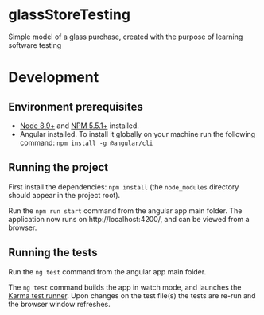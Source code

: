 # glassStoreTesting
Simple model of a glass purchase, created with the purpose of learning software testing

# Development
## Environment prerequisites
* [Node 8.9+](https://nodejs.org/en/download/) and [NPM 5.5.1+](https://docs.npmjs.com/downloading-and-installing-node-js-and-npm) installed.
* Angular installed. To install it globally on your machine run the following command: `npm install -g @angular/cli`

## Running the project
First install the dependencies: `npm install` (the `node_modules` directory should appear in the project root).

Run the `npm run start` command from the angular app main folder.
The application now runs on http://localhost:4200/, and can be viewed from a browser.

## Running the tests
Run the `ng test` command from the angular app main folder.

The `ng test` command builds the app in watch mode, and launches the [Karma test runner](https://karma-runner.github.io/latest/index.html).
Upon changes on the test file(s) the tests are re-run and the browser window refreshes.
